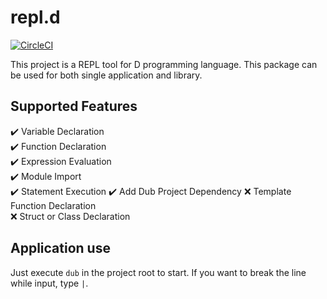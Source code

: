 # repl.d
[![CircleCI](https://circleci.com/gh/Sobaya007/repl.d.svg?style=svg)](https://circleci.com/gh/Sobaya007/repl.d)

This project is a REPL tool for D programming language.
This package can be used for both single application and library.

## Supported Features
:heavy_check_mark: Variable Declaration  
:heavy_check_mark: Function Declaration  
:heavy_check_mark: Expression Evaluation  
:heavy_check_mark: Module Import  
:heavy_check_mark: Statement Execution 
:heavy_check_mark: Add Dub Project Dependency 
:x: Template Function Declaration  
:x: Struct or Class Declaration

## Application use
Just execute `dub` in the project root to start.
If you want to break the line while input, type `|`.
